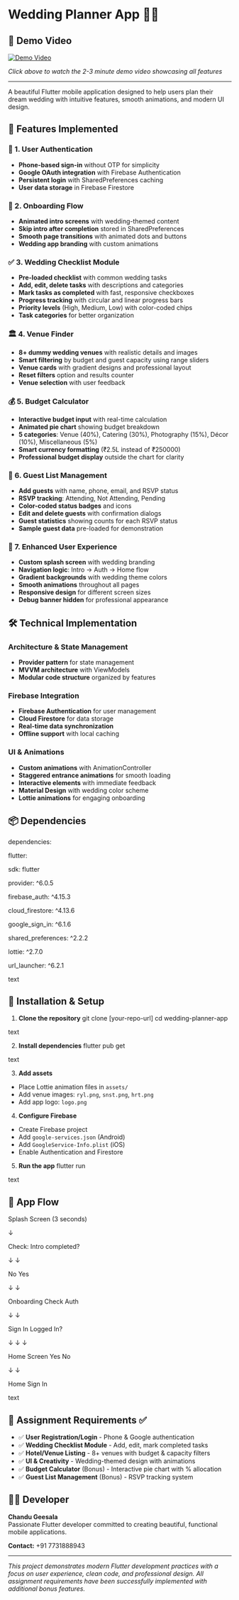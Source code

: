 # Wedding Planner App 💍✨

## 📱 Demo Video

[![Demo Video](https://img.shields.io/badge/▶-Play%20Demo-brightgreen?style=for-the-badge)](https://drive.google.com/file/d/1KOJDXyPk-tIP8XuVo43Ax3NsSWCyNLOp/view?usp=sharing)


*Click above to watch the 2-3 minute demo video showcasing all features*

---

A beautiful Flutter mobile application designed to help users plan their dream wedding with intuitive features, smooth animations, and modern UI design.

## 📱 Features Implemented

### 🔐 1. User Authentication
- **Phone-based sign-in** without OTP for simplicity
- **Google OAuth integration** with Firebase Authentication
- **Persistent login** with SharedPreferences caching
- **User data storage** in Firebase Firestore

### 🎨 2. Onboarding Flow
- **Animated intro screens** with wedding-themed content
- **Skip intro after completion** stored in SharedPreferences
- **Smooth page transitions** with animated dots and buttons
- **Wedding app branding** with custom animations

### ✅ 3. Wedding Checklist Module
- **Pre-loaded checklist** with common wedding tasks
- **Add, edit, delete tasks** with descriptions and categories
- **Mark tasks as completed** with fast, responsive checkboxes
- **Progress tracking** with circular and linear progress bars
- **Priority levels** (High, Medium, Low) with color-coded chips
- **Task categories** for better organization

### 🏛️ 4. Venue Finder
- **8+ dummy wedding venues** with realistic details and images
- **Smart filtering** by budget and guest capacity using range sliders
- **Venue cards** with gradient designs and professional layout
- **Reset filters** option and results counter
- **Venue selection** with user feedback

### 💰 5. Budget Calculator
- **Interactive budget input** with real-time calculation
- **Animated pie chart** showing budget breakdown
- **5 categories**: Venue (40%), Catering (30%), Photography (15%), Décor (10%), Miscellaneous (5%)
- **Smart currency formatting** (₹2.5L instead of ₹250000)
- **Professional budget display** outside the chart for clarity

### 👥 6. Guest List Management
- **Add guests** with name, phone, email, and RSVP status
- **RSVP tracking**: Attending, Not Attending, Pending
- **Color-coded status badges** and icons
- **Edit and delete guests** with confirmation dialogs
- **Guest statistics** showing counts for each RSVP status
- **Sample guest data** pre-loaded for demonstration

### 🚀 7. Enhanced User Experience
- **Custom splash screen** with wedding branding
- **Navigation logic**: Intro → Auth → Home flow
- **Gradient backgrounds** with wedding theme colors
- **Smooth animations** throughout all pages
- **Responsive design** for different screen sizes
- **Debug banner hidden** for professional appearance

## 🛠️ Technical Implementation

### **Architecture & State Management**
- **Provider pattern** for state management
- **MVVM architecture** with ViewModels
- **Modular code structure** organized by features

### **Firebase Integration**
- **Firebase Authentication** for user management
- **Cloud Firestore** for data storage
- **Real-time data synchronization**
- **Offline support** with local caching

### **UI & Animations**
- **Custom animations** with AnimationController
- **Staggered entrance animations** for smooth loading
- **Interactive elements** with immediate feedback
- **Material Design** with wedding color scheme
- **Lottie animations** for engaging onboarding

## 📦 Dependencies

dependencies:

flutter:

sdk: flutter

provider: ^6.0.5

firebase_auth: ^4.15.3

cloud_firestore: ^4.13.6

google_sign_in: ^6.1.6

shared_preferences: ^2.2.2

lottie: ^2.7.0

url_launcher: ^6.2.1

text

## 🚀 Installation & Setup

1. **Clone the repository**
git clone [your-repo-url]
cd wedding-planner-app

text

2. **Install dependencies**
flutter pub get

text

3. **Add assets**
- Place Lottie animation files in `assets/`
- Add venue images: `ryl.png`, `snst.png`, `hrt.png`
- Add app logo: `logo.png`

4. **Configure Firebase**
- Create Firebase project
- Add `google-services.json` (Android)
- Add `GoogleService-Info.plist` (iOS)
- Enable Authentication and Firestore

5. **Run the app**
flutter run

text

## 📱 App Flow

Splash Screen (3 seconds)

↓

Check: Intro completed?

↓ ↓

No Yes

↓ ↓

Onboarding Check Auth

↓ ↓

Sign In Logged In?

↓ ↓ ↓

Home Screen Yes No

↓ ↓

Home Sign In

text

## 🎯 Assignment Requirements ✅

- ✅ **User Registration/Login** - Phone & Google authentication
- ✅ **Wedding Checklist Module** - Add, edit, mark completed tasks
- ✅ **Hotel/Venue Listing** - 8+ venues with budget & capacity filters
- ✅ **UI & Creativity** - Wedding-themed design with animations
- ✅ **Budget Calculator** (Bonus) - Interactive pie chart with % allocation
- ✅ **Guest List Management** (Bonus) - RSVP tracking system

## 👨‍💻 Developer

**Chandu Geesala**  
Passionate Flutter developer committed to creating beautiful, functional mobile applications.

**Contact:** +91 7731888943

---

*This project demonstrates modern Flutter development practices with a focus on user experience, clean code, and professional design. All assignment requirements have been successfully implemented with additional bonus features.*
